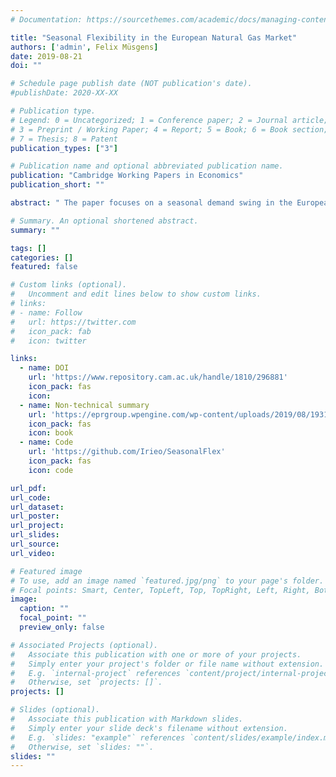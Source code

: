 ```yaml
---
# Documentation: https://sourcethemes.com/academic/docs/managing-content/

title: "Seasonal Flexibility in the European Natural Gas Market"
authors: ['admin', Felix Müsgens]
date: 2019-08-21
doi: ""

# Schedule page publish date (NOT publication's date).
#publishDate: 2020-XX-XX

# Publication type.
# Legend: 0 = Uncategorized; 1 = Conference paper; 2 = Journal article;
# 3 = Preprint / Working Paper; 4 = Report; 5 = Book; 6 = Book section;
# 7 = Thesis; 8 = Patent
publication_types: ["3"]

# Publication name and optional abbreviated publication name.
publication: "Cambridge Working Papers in Economics"
publication_short: ""

abstract: " The paper focuses on a seasonal demand swing in the European gas market. We quantify and compare the role of different flexibility options (domestic production, pipeline and LNG imports, and gas storages) in covering European demand fluctuations in monthly resolution. We contribute to the existing literature focusing on seasonal flexibility by addressing the problem with a mathematical gas market optimisation model. Empirically, our paper provides valuable insights with regard to declining North Western European gas production. Furthermore, we focus our discussion on specific flexibility features of pipeline versus LNG supplies and gas imports versus storage dispatch. In terms of methodology, we develop a bottom-up market optimisation model and publish the complete source code (which is still uncommon for gas market models). Furthermore, we propose a new metric based on the coefficient of variation to quantify the importance of supply sources for seasonal flexibility provision."

# Summary. An optional shortened abstract.
summary: ""

tags: []
categories: []
featured: false

# Custom links (optional).
#   Uncomment and edit lines below to show custom links.
# links:
# - name: Follow
#   url: https://twitter.com
#   icon_pack: fab
#   icon: twitter

links:
  - name: DOI
    url: 'https://www.repository.cam.ac.uk/handle/1810/296881'
    icon_pack: fas
    icon: 
  - name: Non-technical summary
    url: 'https://eprgroup.wpengine.com/wp-content/uploads/2019/08/1931-NTS.pdf'
    icon_pack: fas
    icon: book
  - name: Code
    url: 'https://github.com/Irieo/SeasonalFlex'
    icon_pack: fas
    icon: code

url_pdf: 
url_code: 
url_dataset:
url_poster:
url_project:
url_slides:
url_source:
url_video:

# Featured image
# To use, add an image named `featured.jpg/png` to your page's folder. 
# Focal points: Smart, Center, TopLeft, Top, TopRight, Left, Right, BottomLeft, Bottom, BottomRight.
image:
  caption: ""
  focal_point: ""
  preview_only: false

# Associated Projects (optional).
#   Associate this publication with one or more of your projects.
#   Simply enter your project's folder or file name without extension.
#   E.g. `internal-project` references `content/project/internal-project/index.md`.
#   Otherwise, set `projects: []`.
projects: []

# Slides (optional).
#   Associate this publication with Markdown slides.
#   Simply enter your slide deck's filename without extension.
#   E.g. `slides: "example"` references `content/slides/example/index.md`.
#   Otherwise, set `slides: ""`.
slides: ""
---
```

